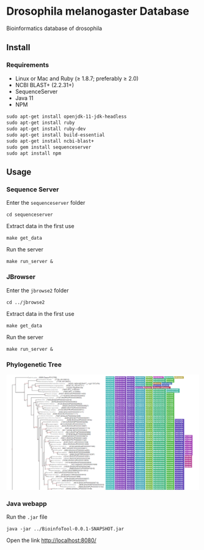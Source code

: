 # Drosophila melanogaster Database

Bioinformatics database of drosophila

## Install

### Requirements

* Linux or Mac and Ruby (≥ 1.8.7; preferably ≥ 2.0)
* NCBI BLAST+ (2.2.31+) 
* SequenceServer
* Java 11
* NPM

```
sudo apt-get install openjdk-11-jdk-headless
sudo apt-get install ruby
sudo apt-get install ruby-dev
sudo apt-get install build-essential
sudo apt-get install ncbi-blast+
sudo gem install sequenceserver
sudo apt install npm
```

## Usage

### Sequence Server

Enter the ```sequenceserver``` folder

```
cd sequenceserver
```

Extract data in the first use

```
make get_data
```

Run the server

```
make run_server &
```


### JBrowser

Enter the ```jbrowse2``` folder

```
cd ../jbrowse2
```

Extract data in the first use

```
make get_data
```

Run the server

```
make run_server &
```

### Phylogenetic Tree
![Phylogenetic Tree](./images/phylo_tree.png)

### Java webapp


Run the ```.jar``` file

```
java -jar ../BioinfoTool-0.0.1-SNAPSHOT.jar
```

Open the link [http://localhost:8080/](http://localhost:8080/)
